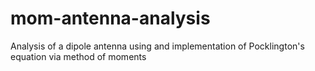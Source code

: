 # mom-antenna-analysis
Analysis of a dipole antenna using and implementation of Pocklington's equation via method of moments 
